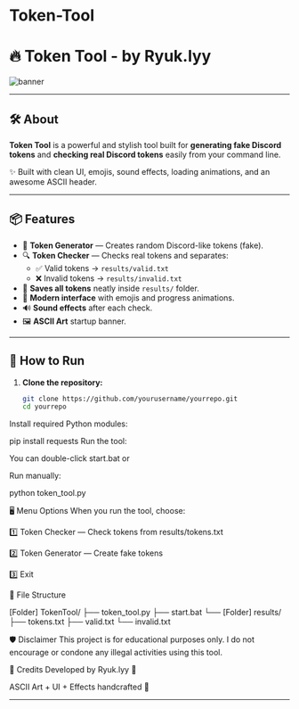 # Token-Tool

# 🔥 Token Tool - by Ryuk.lyy

![banner](https://via.placeholder.com/1200x400?text=Token+Tool+by+Ryuk.lyy)

---

## 🛠 About

**Token Tool** is a powerful and stylish tool built for **generating fake Discord tokens** and **checking real Discord tokens** easily from your command line.

✨ Built with clean UI, emojis, sound effects, loading animations, and an awesome ASCII header.

---

## 📦 Features

- 🎯 **Token Generator** — Creates random Discord-like tokens (fake).
- 🔍 **Token Checker** — Checks real tokens and separates:
  - ✅ Valid tokens → `results/valid.txt`
  - ❌ Invalid tokens → `results/invalid.txt`
- 📂 **Saves all tokens** neatly inside `results/` folder.
- 🎨 **Modern interface** with emojis and progress animations.
- 🔊 **Sound effects** after each check.
- 🖼️ **ASCII Art** startup banner.

---

## 🚀 How to Run

1. **Clone the repository:**
   ```bash
   git clone https://github.com/yourusername/yourrepo.git
   cd yourrepo

Install required Python modules:


pip install requests
Run the tool:

You can double-click start.bat
or

Run manually:

python token_tool.py

🖥 Menu Options
When you run the tool, choose:

1️⃣ Token Checker — Check tokens from results/tokens.txt

2️⃣ Token Generator — Create fake tokens

3️⃣ Exit

📂 File Structure

[Folder] TokenTool/
 ├── token_tool.py
 ├── start.bat
 └── [Folder] results/
      ├── tokens.txt
      ├── valid.txt
      └── invalid.txt

🛡️ Disclaimer
This project is for educational purposes only.
I do not encourage or condone any illegal activities using this tool.

👑 Credits
Developed by Ryuk.lyy 🖤

ASCII Art + UI + Effects handcrafted 🎨

 
---

